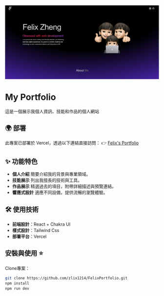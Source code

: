 ![project banner](./image123.png)
# My Portfolio

這是一個展示我個人資訊、技能和作品的個人網站

## 🌍 部署
此專案已部署於 Vercel，透過以下連結直接訪問：
👉 [Felix's Portfolio](https://felix-portfolio-omega.vercel.app/)

## ✨ 功能特色
- **個人介紹** 簡要介紹我的背景與專業領域。
- **技能展示** 列出我擅長的技術與工具。
- **作品展示** 精選過去的項目，附帶詳細描述與預覽連結。
- **響應式設計** 適應不同設備，提供流暢的瀏覽體驗。


## 🛠 使用技術
- **前端設計**：React + Chakra UI
- **樣式設計**：Tailwind Css
- **部署平台**：Vercel

## 安裝與使用 ⭐

Clone專案：

   ```bash
   git clone https://github.com/zlix1214/FelixPortfolio.git
   npm install
   npm run dev
